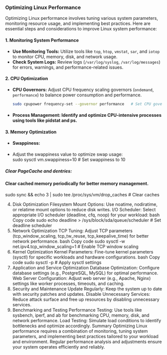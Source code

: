 ### Optimizing Linux Performance

Optimizing Linux performance involves tuning various system parameters, monitoring resource usage, and implementing best practices. Here are essential steps and considerations to improve Linux system performance:

#### 1. Monitoring System Performance

- **Use Monitoring Tools:** Utilize tools like `top`, `htop`, `vmstat`, `sar`, and `iotop` to monitor CPU, memory, disk, and network usage.
- **Check System Logs:** Review logs (`/var/log/syslog`, `/var/log/messages`) for errors, warnings, and performance-related issues.

#### 2. CPU Optimization

- **CPU Governors:** Adjust CPU frequency scaling governors (`ondemand`, `performance`) to balance power consumption and performance.
  ```bash
  sudo cpupower frequency-set --governor performance   # Set CPU governor to performance


- #### Process Management: Identify and optimize CPU-intensive processes using tools like pidstat and ps.
#### 3. Memory Optimization
- #### Swappiness:
- Adjust the swappiness value to optimize swap usage: <br>
sudo sysctl vm.swappiness=10   # Set swappiness to 10

##### Clear PageCache and dentries: 
#### Clear cached memory periodically for better memory management.
sudo sync && echo 3 | sudo tee /proc/sys/vm/drop_caches   # Clear caches

4. Disk Optimization
Filesystem Mount Options: Use noatime, nodiratime, or relatime mount options to reduce disk writes.
I/O Scheduler: Select appropriate I/O scheduler (deadline, cfq, noop) for your workload:
bash
Copy code
sudo echo deadline > /sys/block/sda/queue/scheduler   # Set deadline scheduler
5. Network Optimization
TCP Tuning: Adjust TCP parameters (tcp_window_scaling, tcp_tw_reuse, tcp_keepalive_time) for better network performance.
bash
Copy code
sudo sysctl -w net.ipv4.tcp_window_scaling=1   # Enable TCP window scaling
6. Kernel Optimization
Kernel Parameters: Fine-tune kernel parameters (sysctl) for specific workloads and hardware configurations.
bash
Copy code
sudo sysctl -p   # Apply sysctl settings
7. Application and Service Optimization
Database Optimization: Configure database settings (e.g., PostgreSQL, MySQL) for optimal performance.
Web Server Configuration: Adjust web server (e.g., Apache, Nginx) settings like worker processes, timeouts, and caching.
8. Security and Maintenance
Update Regularly: Keep the system up to date with security patches and updates.
Disable Unnecessary Services: Reduce attack surface and free up resources by disabling unnecessary services.
9. Benchmarking and Testing
Performance Testing: Use tools like sysbench, iperf, and ab for benchmarking CPU, memory, disk, and network performance.
Load Testing: Simulate load conditions to identify bottlenecks and optimize accordingly.
Summary
Optimizing Linux performance requires a combination of monitoring, tuning system parameters, and implementing best practices tailored to your workload and environment. Regular performance analysis and adjustments ensure your system operates efficiently and reliably.
